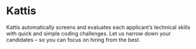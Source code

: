 # Kattis
Kattis automatically screens and evaluates each applicant’s technical skills with quick and simple coding challenges. Let us narrow down your candidates – so you can focus on hiring from the best.
